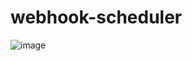 # webhook-scheduler

![image](https://user-images.githubusercontent.com/44596598/154169152-407e3ef2-548f-4098-974e-c8d1e83c1e2f.png)
